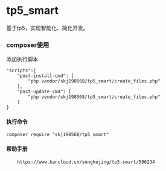 # tp5_smart
基于tp5，实现智能化、简化开发。
### composer使用
添加执行脚本
```
"scripts":{
    "post-install-cmd": [
        "php vendor/skj198568/tp5_smart/create_files.php"
    ],
    "post-update-cmd": [
        "php vendor/skj198568/tp5_smart/create_files.php"
    ]
}
```
#### 执行命令
```
composer require "skj198568/tp5_smart"
```
#### 帮助手册
```
    https://www.kancloud.cn/songkejing/tp5-smart/506234
```
